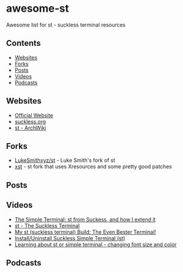 # awesome-st
Awesome list for st - suckless terminal resources

## Contents

- [Websites](#websites)
- [Forks](#forks)
- [Posts](#posts)
- [Videos](#videos)
- [Podcasts](#podcasts)

## Websites
- [Official Website](https://st.suckless.org)
- [suckless.org](https://suckless.org)
- [st - ArchWiki](https://wiki.archlinux.org/index.php/st)


## Forks
- [LukeSmithxyz/st](https://github.com/LukeSmitxyz/st) - Luke Smith's fork of st
- [xst](https://github.com/gnotclub/xst) - st fork that uses Xresources and some pretty good patches

## Posts


## Videos
- [The Simple Terminal: st from Suckess, and how I extend it](https://youtu.be/uqLcvKYl-Ms)
- [st - The Suckless Terminal](https://youtu.be/s2q89ABrXao)
- [My st (suckless terminal) Build: The Even Bester Terminal!](https://www.youtube.com/watch?v=FJmm7wl4JUI&ab_channel=LukeSmith)
- [Install/Uninstall Suckless Simple Terminal (st)](https://www.youtube.com/watch?v=jcpjpugBNPI&ab_channel=BrodieRobertson)
- [Learning about st or simple terminal - changing font size and color](https://www.youtube.com/watch?v=zLgfEOPQ714&ab_channel=ErikDubois)

## Podcasts
